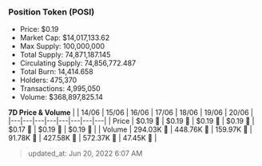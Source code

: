
  ### Position Token (POSI)
  - Price: $0.19
  - Market Cap: $14,017,133.62
  - Max Supply: 100,000,000
  - Total Supply: 74,871,187.145
  - Circulating Supply: 74,856,772.487
  - Total Burn: 14,414.658
  - Holders: 475,370
  - Transactions: 4,995,050
  - Volume: $368,897,825.14

  **7D Price & Volume**
  | | 14&#x2F;06 | 15&#x2F;06 | 16&#x2F;06 | 17&#x2F;06 | 18&#x2F;06 | 19&#x2F;06 | 20&#x2F;06 |
  |---|---|---|---|---|---|---|---|
  | Price | $0.19 🔻 | $0.19 🚀 | $0.19 🔻 | $0.19 🚀 | $0.17 🔻 | $0.19 🚀 | $0.19 🔻 |
  | Volume | 294.03K 🔻 | 448.76K 🚀 | 159.97K 🔻 | 91.78K 🔻 | 427.58K 🚀 | 572.37K 🚀 | 47.45K 🔻 |

  > updated_at: Jun 20, 2022 6:07 AM
